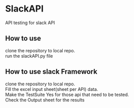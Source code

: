 # SlackAPI
API testing for slack API

## How to use

clone the repository to local repo.<br />
run the slackAPI.py file <br />

## How to use slack Framework

clone the repository to local repo.<br />
Fill the excel input sheet(sheet per API) data.<br />
Make the TestSuite Yes for those api that need to be tested.<br />
Check the Output sheet for the results <br />

